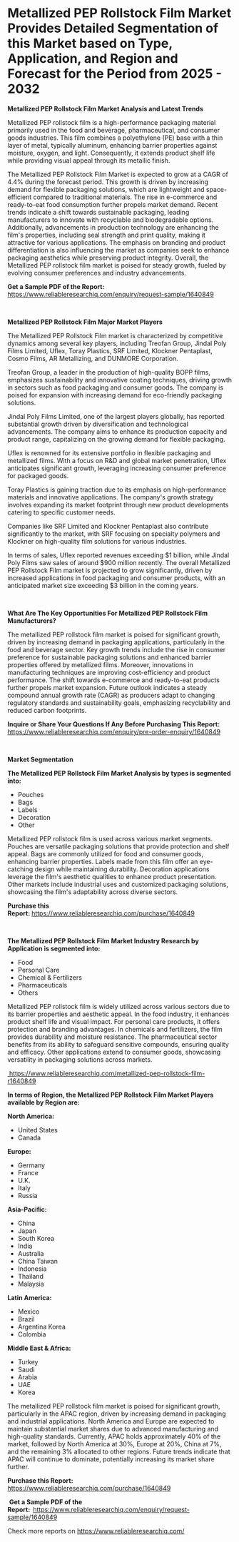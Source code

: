 <p><h1>Metallized PEP Rollstock Film Market Provides Detailed Segmentation of this Market based on Type, Application, and Region and Forecast for the Period from 2025 - 2032</h1></p><p><strong>Metallized PEP Rollstock Film Market Analysis and Latest Trends</strong></p>
<p><p>Metallized PEP rollstock film is a high-performance packaging material primarily used in the food and beverage, pharmaceutical, and consumer goods industries. This film combines a polyethylene (PE) base with a thin layer of metal, typically aluminum, enhancing barrier properties against moisture, oxygen, and light. Consequently, it extends product shelf life while providing visual appeal through its metallic finish.</p><p>The Metallized PEP Rollstock Film Market is expected to grow at a CAGR of 4.4% during the forecast period. This growth is driven by increasing demand for flexible packaging solutions, which are lightweight and space-efficient compared to traditional materials. The rise in e-commerce and ready-to-eat food consumption further propels market demand. Recent trends indicate a shift towards sustainable packaging, leading manufacturers to innovate with recyclable and biodegradable options. Additionally, advancements in production technology are enhancing the film's properties, including seal strength and print quality, making it attractive for various applications. The emphasis on branding and product differentiation is also influencing the market as companies seek to enhance packaging aesthetics while preserving product integrity. Overall, the Metallized PEP rollstock film market is poised for steady growth, fueled by evolving consumer preferences and industry advancements.</p></p>
<p><strong>Get a Sample PDF of the Report:&nbsp;</strong> <a href="https://www.reliableresearchiq.com/enquiry/request-sample/1640849?utm_campaign=1144&utm_medium=2&utm_source=Github&utm_content=ia&utm_term=01022025&utm_id=metallized-pep-rollstock-film">https://www.reliableresearchiq.com/enquiry/request-sample/1640849</a></p>
<p>&nbsp;</p>
<p><strong>Metallized PEP Rollstock Film Major Market Players</strong></p>
<p><p>The Metallized PEP Rollstock Film market is characterized by competitive dynamics among several key players, including Treofan Group, Jindal Poly Films Limited, Uflex, Toray Plastics, SRF Limited, Klockner Pentaplast, Cosmo Films, AR Metallizing, and DUNMORE Corporation. </p><p>Treofan Group, a leader in the production of high-quality BOPP films, emphasizes sustainability and innovative coating techniques, driving growth in sectors such as food packaging and consumer goods. The company is poised for expansion with increasing demand for eco-friendly packaging solutions.</p><p>Jindal Poly Films Limited, one of the largest players globally, has reported substantial growth driven by diversification and technological advancements. The company aims to enhance its production capacity and product range, capitalizing on the growing demand for flexible packaging.</p><p>Uflex is renowned for its extensive portfolio in flexible packaging and metallized films. With a focus on R&D and global market penetration, Uflex anticipates significant growth, leveraging increasing consumer preference for packaged goods. </p><p>Toray Plastics is gaining traction due to its emphasis on high-performance materials and innovative applications. The company's growth strategy involves expanding its market footprint through new product developments catering to specific customer needs.</p><p>Companies like SRF Limited and Klockner Pentaplast also contribute significantly to the market, with SRF focusing on specialty polymers and Klockner on high-quality film solutions for various industries.</p><p>In terms of sales, Uflex reported revenues exceeding $1 billion, while Jindal Poly Films saw sales of around $900 million recently. The overall Metallized PEP Rollstock Film market is projected to grow significantly, driven by increased applications in food packaging and consumer products, with an anticipated market size exceeding $3 billion in the coming years.</p></p>
<p>&nbsp;</p>
<p><strong>What Are The Key Opportunities For Metallized PEP Rollstock Film Manufacturers?</strong></p>
<p><p>The metallized PEP rollstock film market is poised for significant growth, driven by increasing demand in packaging applications, particularly in the food and beverage sector. Key growth trends include the rise in consumer preference for sustainable packaging solutions and enhanced barrier properties offered by metallized films. Moreover, innovations in manufacturing techniques are improving cost-efficiency and product performance. The shift towards e-commerce and ready-to-eat products further propels market expansion. Future outlook indicates a steady compound annual growth rate (CAGR) as producers adapt to changing regulatory standards and sustainability goals, emphasizing recyclability and reduced carbon footprints.</p></p>
<p><strong>Inquire or Share Your Questions If Any Before Purchasing This Report:</strong> <a href="https://www.reliableresearchiq.com/enquiry/pre-order-enquiry/1640849?utm_campaign=1144&utm_medium=2&utm_source=Github&utm_content=ia&utm_term=01022025&utm_id=metallized-pep-rollstock-film">https://www.reliableresearchiq.com/enquiry/pre-order-enquiry/1640849</a></p>
<p>&nbsp;</p>
<p><strong>Market Segmentation</strong></p>
<p><strong>The Metallized PEP Rollstock Film Market Analysis by types is segmented into:</strong></p>
<p><ul><li>Pouches</li><li>Bags</li><li>Labels</li><li>Decoration</li><li>Other</li></ul></p>
<p><p>Metallized PEP rollstock film is used across various market segments. Pouches are versatile packaging solutions that provide protection and shelf appeal. Bags are commonly utilized for food and consumer goods, enhancing barrier properties. Labels made from this film offer an eye-catching design while maintaining durability. Decoration applications leverage the film's aesthetic qualities to enhance product presentation. Other markets include industrial uses and customized packaging solutions, showcasing the film's adaptability across diverse sectors.</p></p>
<p><strong>Purchase this Report:&nbsp;</strong><a href="https://www.reliableresearchiq.com/purchase/1640849?utm_campaign=1144&utm_medium=2&utm_source=Github&utm_content=ia&utm_term=01022025&utm_id=metallized-pep-rollstock-film">https://www.reliableresearchiq.com/purchase/1640849</a></p>
<p>&nbsp;</p>
<p><strong>The Metallized PEP Rollstock Film Market Industry Research by Application is segmented into:</strong></p>
<p><ul><li>Food</li><li>Personal Care</li><li>Chemical & Fertilizers</li><li>Pharmaceuticals</li><li>Others</li></ul></p>
<p><p>Metallized PEP rollstock film is widely utilized across various sectors due to its barrier properties and aesthetic appeal. In the food industry, it enhances product shelf life and visual impact. For personal care products, it offers protection and branding advantages. In chemicals and fertilizers, the film provides durability and moisture resistance. The pharmaceutical sector benefits from its ability to safeguard sensitive compounds, ensuring quality and efficacy. Other applications extend to consumer goods, showcasing versatility in packaging solutions across markets.</p></p>
<p><a href="https://www.reliableresearchiq.com/metallized-pep-rollstock-film-r1640849?utm_campaign=1144&utm_medium=2&utm_source=Github&utm_content=ia&utm_term=01022025&utm_id=metallized-pep-rollstock-film">&nbsp;https://www.reliableresearchiq.com/metallized-pep-rollstock-film-r1640849</a></p>
<p><strong>In terms of Region, the Metallized PEP Rollstock Film Market Players available by Region are:</strong></p>
<p>
    <p> <strong> North America: </strong>
        <ul>
            <li>United States</li>
            <li>Canada</li>
        </ul>
        </p> 
    <p> <strong> Europe: </strong>
        <ul>
            <li>Germany</li>
            <li>France</li>
            <li>U.K.</li>
            <li>Italy</li>
            <li>Russia</li>
        </ul>
        </p> 
    <p> <strong> Asia-Pacific: </strong>
        <ul>
            <li>China</li>
            <li>Japan</li>
            <li>South Korea</li>
            <li>India</li>
            <li>Australia</li>
            <li>China Taiwan</li>
            <li>Indonesia</li>
            <li>Thailand</li>
            <li>Malaysia</li>
        </ul>
        </p> 
    <p> <strong> Latin America: </strong>
        <ul>
            <li>Mexico</li>
            <li>Brazil</li>
            <li>Argentina Korea</li>
            <li>Colombia</li>
        </ul>
        </p> 
    <p> <strong> Middle East & Africa: </strong>
        <ul>
            <li>Turkey</li>
            <li>Saudi</li>
            <li>Arabia</li>
            <li>UAE</li>
            <li>Korea</li>
        </ul>
    </p>
    </p>
<p><p>The metallized PEP rollstock film market is poised for significant growth, particularly in the APAC region, driven by increasing demand in packaging and industrial applications. North America and Europe are expected to maintain substantial market shares due to advanced manufacturing and high-quality standards. Currently, APAC holds approximately 40% of the market, followed by North America at 30%, Europe at 20%, China at 7%, and the remaining 3% allocated to other regions. Future trends indicate that APAC will continue to dominate, potentially increasing its market share further.</p></p>
<p><strong>Purchase this Report: </strong><a href="https://www.reliableresearchiq.com/purchase/1640849?utm_campaign=1144&utm_medium=2&utm_source=Github&utm_content=ia&utm_term=01022025&utm_id=metallized-pep-rollstock-film">https://www.reliableresearchiq.com/purchase/1640849</a></p>
<p>&nbsp;<strong>Get a Sample PDF of the Report:&nbsp;&nbsp;</strong><a href="https://www.reliableresearchiq.com/enquiry/request-sample/1640849?utm_campaign=1144&utm_medium=2&utm_source=Github&utm_content=ia&utm_term=01022025&utm_id=metallized-pep-rollstock-film">https://www.reliableresearchiq.com/enquiry/request-sample/1640849</a></p>
<p><strong></strong></p>
<p>Check more reports on <a href="https://www.reliableresearchiq.com/?utm_campaign=1144&utm_medium=2&utm_source=Github&utm_content=ia&utm_term=01022025&utm_id=metallized-pep-rollstock-film">https://www.reliableresearchiq.com/</a></p>